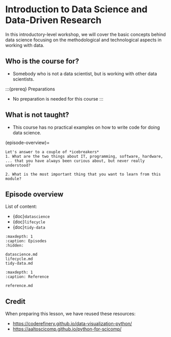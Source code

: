#  Introduction to Data Science and Data-Driven Research

In this introductory-level workshop, we will cover the basic concepts behind data science focusing
on the methodological and technological aspects in working with data.

## Who is the course for?

- Somebody who is not a data scientist, but is working with other data scientists.

:::{prereq} Preparations
- No preparation is needed for this course
:::

## What is not taught?

- This course has no practical examples on how to write code for doing data science.

(episode-overview)=

```{discussion}
Let's answer to a couple of *icebreakers*
1. What are the two things about IT, programming, software, hardware, ... that you have always been curious about, but never really understood?

2. What is the most important thing that you want to learn from this module?

```



## Episode overview

List of content:
- {doc}`datascience`
- {doc}`lifecycle`
- {doc}`tidy-data`

```{toctree}
:maxdepth: 1
:caption: Episodes
:hidden:

datascience.md
lifecycle.md
tidy-data.md
```

```{toctree}
:maxdepth: 1
:caption: Reference

reference.md
```

## Credit

When preparing this lesson, we have reused these resources:

- <https://coderefinery.github.io/data-visualization-python/>
- <https://aaltoscicomp.github.io/python-for-scicomp/>
